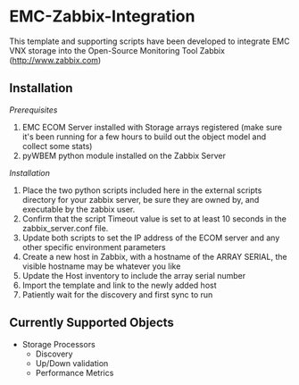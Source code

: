 EMC-Zabbix-Integration
=======================

This template and supporting scripts have been developed to integrate EMC VNX storage into the Open-Source Monitoring Tool Zabbix (http://www.zabbix.com)


Installation
------------

*Prerequisites*

1.  EMC ECOM Server installed with Storage arrays registered (make sure it's been running for a few hours to build out the object model and collect some stats)
2.  pyWBEM python module installed on the Zabbix Server 

*Installation*
1.  Place the two python scripts included here in the external scripts directory for your zabbix server, be sure they are owned by, and executable by the zabbix user.
2.  Confirm that the script Timeout value is set to at least 10 seconds in the zabbix_server.conf file.
3.  Update both scripts to set the IP address of the ECOM server and any other specific environment parameters
4.  Create a new host in Zabbix, with a hostname of the ARRAY SERIAL, the visible hostname may be whatever you like
5.  Update the Host inventory to include the array serial number
6.  Import the template and link to the newly added host
7.  Patiently wait for the discovery and first sync to run

Currently Supported Objects
---------------------------
* Storage Processors
  * Discovery
  * Up/Down validation
  * Performance Metrics

